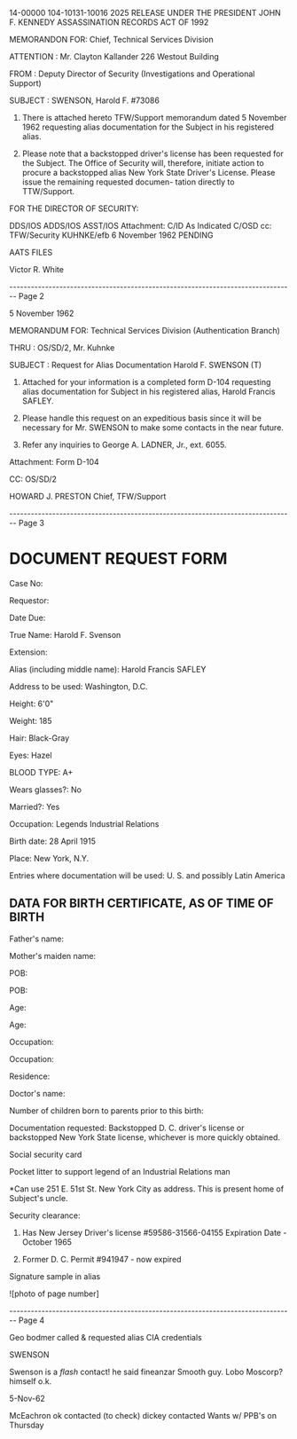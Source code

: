 14-00000
104-10131-10016
2025 RELEASE UNDER THE PRESIDENT JOHN F. KENNEDY ASSASSINATION RECORDS ACT OF 1992

MEMORANDON FOR: Chief, Technical Services Division

ATTENTION : Mr. Clayton Kallander
226 Westout Building

FROM : Deputy Director of Security (Investigations
and Operational Support)

SUBJECT : SWENSON, Harold F.
#73086

1. There is attached hereto TFW/Support memorandum dated 5
   November 1962 requesting alias documentation for the Subject in
   his registered alias.

2. Please note that a backstopped driver's license has been
   requested for the Subject. The Office of Security will, therefore,
   initiate action to procure a backstopped alias New York State
   Driver's License. Please issue the remaining requested documen-
   tation directly to TTW/Support.

FOR THE DIRECTOR OF SECURITY:



DDS/IOS
ADDS/IOS
ASST/IOS Attachment:
C/ID As Indicated
C/OSD
cc: TFW/Security
KUHNKE/efb
6 November 1962
PENDING


AATS
FILES

Victor R. White


-------------------------------------------------------------------------------- Page 2

5 November 1962

MEMORANDUM FOR: Technical Services Division
(Authentication Branch)

THRU : OS/SD/2, Mr. Kuhnke

SUBJECT : Request for Alias Documentation
Harold F. SWENSON (T)

1. Attached for your information is a completed form D-104
   requesting alias documentation for Subject in his registered alias,
   Harold Francis SAFLEY.

2. Please handle this request on an expeditious basis since
   it will be necessary for Mr. SWENSON to make some contacts in the
   near future.

3. Refer any inquiries to George A. LADNER, Jr., ext. 6055.

Attachment:
Form D-104

CC: OS/SD/2

HOWARD J. PRESTON
Chief, TFW/Support


-------------------------------------------------------------------------------- Page 3

# DOCUMENT REQUEST FORM

Case No:

Requestor:

Date Due:

True Name: Harold F. Svenson

Extension:

Alias (including middle name): Harold Francis SAFLEY

Address to be used: Washington, D.C.

Height: 6'0"

Weight: 185

Hair: Black-Gray

Eyes: Hazel

BLOOD TYPE: A+

Wears glasses?: No

Married?: Yes

Occupation: Legends Industrial Relations

Birth date: 28 April 1915

Place: New York, N.Y.

Entries where documentation will be used: U. S. and possibly Latin America

## DATA FOR BIRTH CERTIFICATE, AS OF TIME OF BIRTH

Father's name:

Mother's maiden name:

POB:

POB:

Age:

Age:

Occupation:

Occupation:

Residence:

Doctor's name:

Number of children born to parents prior to this birth:

Documentation requested: Backstopped D. C. driver's license or backstopped New York State license, whichever is more quickly obtained.

Social security card

Pocket litter to support legend of an Industrial Relations man

*Can use 251 E. 51st St. New York City as address. This is present home of Subject's uncle.

Security clearance:

1.  Has New Jersey Driver's license #59586-31566-04155 Expiration Date - October 1965

2.  Former D. C. Permit #941947 - now expired

Signature sample in alias

![photo of page number]


-------------------------------------------------------------------------------- Page 4

Geo bodmer called & requested
alias CIA credentials

SWENSON

Swenson is a _flash_ contact! he
said fineanzar
Smooth guy. Lobo Moscorp?
himself o.k.

5-Nov-62

McEachron ok contacted
(to check)
dickey contacted
Wants w/ PPB's
on Thursday
